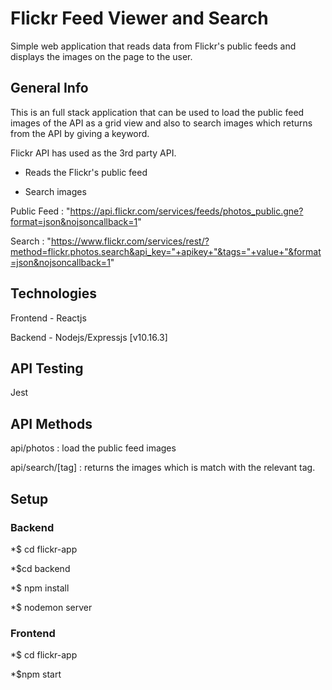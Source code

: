 # Flickr Feed Viewer and Search 

Simple web application that reads data from Flickr's public feeds and displays the images on the page to the user.

## General Info

This is an full stack application that can be used to load the public feed images of the API as a grid view and also to search images which returns from the API by giving a keyword.

Flickr API has used as the 3rd party API.

* Reads the Flickr's public feed

* Search images


Public Feed : "https://api.flickr.com/services/feeds/photos_public.gne?format=json&nojsoncallback=1"

Search      : "https://www.flickr.com/services/rest/?method=flickr.photos.search&api_key="+apikey+"&tags="+value+"&format=json&nojsoncallback=1"

## Technologies

Frontend - Reactjs 

Backend - Nodejs/Expressjs [v10.16.3]

## API Testing

Jest

## API Methods

api/photos       : load the public feed images

api/search/[tag] : returns the images which is match with the relevant tag.

## Setup

### Backend

*$ cd flickr-app

*$cd backend

*$ npm install

*$ nodemon server

### Frontend

*$ cd flickr-app

*$npm start

